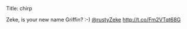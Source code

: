 Title: chirp

Zeke, is your new name Griffin? :-) <a href="http://twitter.com/rustyZeke">@rustyZeke</a> <a href="http://t.co/Fm2VTqt68G">http://t.co/Fm2VTqt68G</a>
